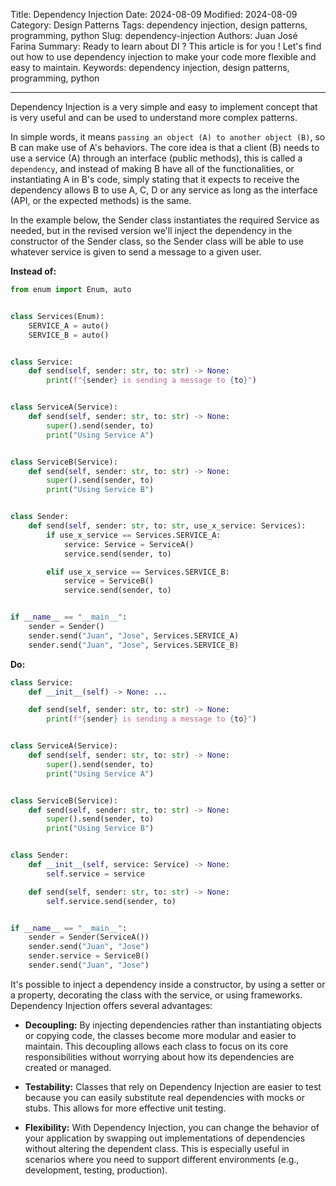 Title: Dependency Injection
Date: 2024-08-09
Modified: 2024-08-09
Category: Design Patterns
Tags: dependency injection, design patterns, programming, python
Slug: dependency-injection
Authors: Juan José Farina
Summary: Ready to learn about DI ? This article is for you ! Let's find out how to use dependency injection to make your code more flexible and easy to maintain.
Keywords: dependency injection, design patterns, programming, python

---

Dependency Injection is a very simple and easy to implement concept that is very useful and can be used to understand more complex patterns.

In simple words, it means `passing an object (A) to another object (B)`, so B can make use of A's behaviors. The core idea is that a client (B) needs to use a service (A) through an interface (public methods), this is called a `dependency`, and instead of making B have all of the functionalities, or instantiating A in B's code, simply stating that it expects to receive the dependency allows B to use A, C, D or any service as long as the interface (API, or the expected methods) is the same.

In the example below, the Sender class instantiates the required Service as needed, but in the revised version we'll inject the dependency in the constructor of the Sender class, so the Sender class will be able to use whatever service is given to send a message to a given user.

**Instead of:**

```python
from enum import Enum, auto


class Services(Enum):
    SERVICE_A = auto()
    SERVICE_B = auto()


class Service:
    def send(self, sender: str, to: str) -> None:
        print(f"{sender} is sending a message to {to}")


class ServiceA(Service):
    def send(self, sender: str, to: str) -> None:
        super().send(sender, to)
        print("Using Service A")


class ServiceB(Service):
    def send(self, sender: str, to: str) -> None:
        super().send(sender, to)
        print("Using Service B")


class Sender:
    def send(self, sender: str, to: str, use_x_service: Services):
        if use_x_service == Services.SERVICE_A:
            service: Service = ServiceA()
            service.send(sender, to)

        elif use_x_service == Services.SERVICE_B:
            service = ServiceB()
            service.send(sender, to)


if __name__ == "__main__":
    sender = Sender()
    sender.send("Juan", "Jose", Services.SERVICE_A)
    sender.send("Juan", "Jose", Services.SERVICE_B)
```

**Do:**

```python
class Service:
    def __init__(self) -> None: ...

    def send(self, sender: str, to: str) -> None:
        print(f"{sender} is sending a message to {to}")


class ServiceA(Service):
    def send(self, sender: str, to: str) -> None:
        super().send(sender, to)
        print("Using Service A")


class ServiceB(Service):
    def send(self, sender: str, to: str) -> None:
        super().send(sender, to)
        print("Using Service B")


class Sender:
    def __init__(self, service: Service) -> None:
        self.service = service

    def send(self, sender: str, to: str) -> None:
        self.service.send(sender, to)


if __name__ == "__main__":
    sender = Sender(ServiceA())
    sender.send("Juan", "Jose")
    sender.service = ServiceB()
    sender.send("Juan", "Jose")
```

It's possible to inject a dependency inside a constructor, by using a setter or a property, decorating the class with the service, or using frameworks. Dependency Injection offers several advantages:

- **Decoupling:** By injecting dependencies rather than instantiating objects or copying code, the classes become more modular and easier to maintain. This decoupling allows each class to focus on its core responsibilities without worrying about how its dependencies are created or managed.

- **Testability:** Classes that rely on Dependency Injection are easier to test because you can easily substitute real dependencies with mocks or stubs. This allows for more effective unit testing.

- **Flexibility:** With Dependency Injection, you can change the behavior of your application by swapping out implementations of dependencies without altering the dependent class. This is especially useful in scenarios where you need to support different environments (e.g., development, testing, production).
